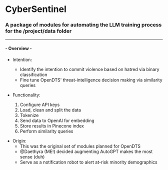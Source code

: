 # CyberSentinel

### A package of modules for automating the LLM training process for the /project/data folder

---

#### - Overview -

- Intention:

  - Identify the intention to commit violence based on hatred via binary classification
  - Fine tune OpenDTS' threat-intelligence decision making via similarity queries
- Functionality:

  1) Configure API keys
  2) Load, clean and split the data
  3) Tokenize
  4) Send data to OpenAI for embedding
  5) Store results in Pinecone index
  6) Perform similarity queries

* Origin:
  * This was the original set of modules planned for OpenDTS
  * @Daethyra (ME!) decided augmenting AutoGPT makes the most sense (duh)
  * Serve as a notification robot to alert at-risk minority demographics
